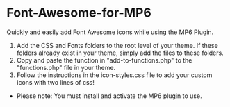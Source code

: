 Font-Awesome-for-MP6
====================

Quickly and easily add Font Awesome icons while using the MP6 Plugin.

<ol>
<li>Add the CSS and Fonts folders to the root level of your theme. If these folders already exist in your theme, simply add the files to these folders.</li>
<li>Copy and paste the function in "add-to-functions.php" to the "functions.php" file in your theme.</li>
<li>Follow the instructions in the icon-styles.css file to add your custom icons with two lines of css!</li>
</ol>

* Please note: You must install and activate the MP6 plugin to use.
